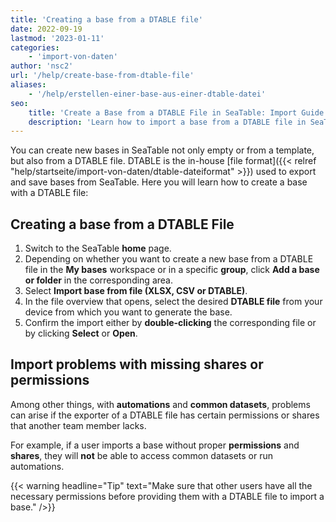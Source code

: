 ```yaml
---
title: 'Creating a base from a DTABLE file'
date: 2022-09-19
lastmod: '2023-01-11'
categories:
    - 'import-von-daten'
author: 'nsc2'
url: '/help/create-base-from-dtable-file'
aliases:
    - '/help/erstellen-einer-base-aus-einer-dtable-datei'
seo:
    title: 'Create a Base from a DTABLE File in SeaTable: Import Guide & Troubleshooting'
    description: 'Learn how to import a base from a DTABLE file in SeaTable, ensure proper permissions for automations and shared datasets, and troubleshoot common issues.'
---
```


You can create new bases in SeaTable not only empty or from a template, but also from a DTABLE file. DTABLE is the in-house [file format]({{< relref "help/startseite/import-von-daten/dtable-dateiformat" >}}) used to export and save bases from SeaTable. Here you will learn how to create a base with a DTABLE file:

## Creating a base from a DTABLE File

1. Switch to the SeaTable **home** page.
2. Depending on whether you want to create a new base from a DTABLE file in the **My bases** workspace or in a specific **group**, click **Add a base or folder** in the corresponding area.
3. Select **Import base from file (XLSX, CSV or DTABLE)**.
4. In the file overview that opens, select the desired **DTABLE file** from your device from which you want to generate the base.
5. Confirm the import either by **double-clicking** the corresponding file or by clicking **Select** or **Open**.

## Import problems with missing shares or permissions

Among other things, with **automations** and **common datasets**, problems can arise if the exporter of a DTABLE file has certain permissions or shares that another team member lacks.

For example, if a user imports a base without proper **permissions** and **shares**, they will **not** be able to access common datasets or run automations.

{{< warning  headline="Tip"  text="Make sure that other users have all the necessary permissions before providing them with a DTABLE file to import a base." />}}
